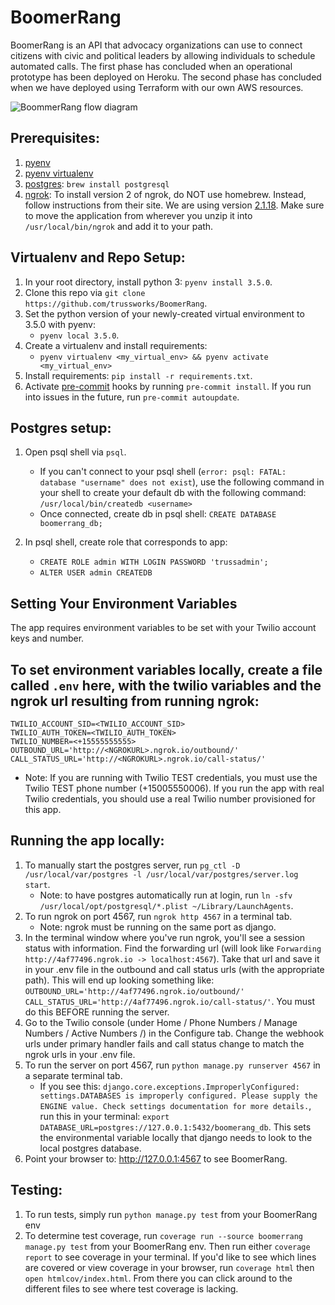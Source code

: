 # BoomerRang

BoomerRang is an API that advocacy organizations can use to connect citizens with civic and political leaders by allowing individuals to schedule automated calls. The first phase has concluded when an operational prototype has been deployed on Heroku. The second phase has concluded when we have deployed using Terraform with our own AWS resources.

![BoommerRang flow diagram](https://github.com/trussworks/BoomerRang/blob/master/boomerrang_flow_diagram.png)

## Prerequisites:

 1. [pyenv](https://github.com/yyuu/pyenv#homebrew-on-mac-os-x)
 2. [pyenv virtualenv](https://github.com/yyuu/pyenv-virtualenv#installing-with-homebrew-for-os-x-users)
 3. [postgres](https://www.postgresql.org/download/macosx/): `brew install postgresql`
 4. [ngrok](https://ngrok.com/): To install version 2 of ngrok, do NOT use homebrew. Instead, follow instructions from their site. We are using version [2.1.18](https://dl.equinox.io/ngrok/ngrok/stable/archive). Make sure to move the application from wherever you unzip it into `/usr/local/bin/ngrok` and add it to your path.

## Virtualenv and Repo Setup:

 1. In your root directory, install python 3: `pyenv install 3.5.0`.
 2. Clone this repo via `git clone https://github.com/trussworks/BoomerRang`.
 3. Set the python version of your newly-created virtual environment to 3.5.0 with pyenv:
	* `pyenv local 3.5.0`.
 4. Create a virtualenv and install requirements:
	* `pyenv virtualenv <my_virtual_env> && pyenv activate <my_virtual_env>`
 5. Install requirements: `pip install -r requirements.txt`.
 6. Activate [pre-commit](http://pre-commit.com/) hooks by running `pre-commit install`. If you run into issues in the future, run `pre-commit autoupdate`.

## Postgres setup:

1. Open psql shell via `psql`.
	* If you can't connect to your psql shell (`error: psql: FATAL:  database "username" does not exist`), use the following command in your shell to create your default db with the following command:
	`/usr/local/bin/createdb <username>`
	* Once connected, create db in psql shell: `CREATE DATABASE boomerrang_db;`

2. In psql shell, create role that corresponds to app:

	* `CREATE ROLE admin WITH LOGIN PASSWORD 'trussadmin';`
	* `ALTER USER admin CREATEDB`

## Setting Your Environment Variables

The app requires environment variables to be set with your Twilio account keys and number.

## To set environment variables locally, create a file called `.env` here, with the twilio variables and the ngrok url resulting from running ngrok:

	TWILIO_ACCOUNT_SID=<TWILIO_ACCOUNT_SID>
	TWILIO_AUTH_TOKEN=<TWILIO_AUTH_TOKEN>
	TWILIO_NUMBER=<+15555555555>
	OUTBOUND_URL='http://<NGROKURL>.ngrok.io/outbound/'
	CALL_STATUS_URL='http://<NGROKURL>.ngrok.io/call-status/'

* Note: If you are running with Twilio TEST credentials, you must use the Twilio TEST phone number (+15005550006). If you run the app with real Twilio credentials, you should use a real Twilio number provisioned for this app.

## Running the app locally:

1. To manually start the postgres server, run `pg_ctl -D /usr/local/var/postgres -l /usr/local/var/postgres/server.log start`.
	* Note: to have postgres automatically run at login, run `ln -sfv /usr/local/opt/postgresql/*.plist ~/Library/LaunchAgents`.
2. To run ngrok on port 4567, run `ngrok http 4567` in a terminal tab.
    * Note: ngrok must be running on the same port as django.
3. In the terminal window where you've run ngrok, you'll see a session status with information. Find the forwarding url (will look like `Forwarding http://4af77496.ngrok.io -> localhost:4567`). Take that url and save it in your .env file in the outbound and call status urls (with the appropriate path). This will end up looking something like:
`OUTBOUND_URL='http://4af77496.ngrok.io/outbound/'
CALL_STATUS_URL='http://4af77496.ngrok.io/call-status/'`.
You must do this BEFORE running the server.
4. Go to the Twilio console (under Home / Phone Numbers / Manage Numbers / Active Numbers /) in the Configure tab. Change the webhook urls under primary handler fails and call status change to match the ngrok urls in your .env file.
5. To run the server on port 4567, run `python manage.py runserver 4567` in a separate terminal tab.
	* If you see this: `django.core.exceptions.ImproperlyConfigured: settings.DATABASES is improperly configured. Please supply the ENGINE value. Check settings documentation for more details.`, run this in your terminal:
	`export DATABASE_URL=postgres://127.0.0.1:5432/boomerang_db`. This sets the environmental variable locally that django needs to look to the local postgres database.
6. Point your browser to: <http://127.0.0.1:4567> to see BoomerRang.

## Testing:

1. To run tests, simply run `python manage.py test` from your BoomerRang env
2. To determine test coverage, run `coverage run --source boomerrang manage.py test` from your BoomerRang env. Then run either `coverage report` to see coverage in your terminal. If you'd like to see which lines are covered or view coverage in your browser, run `coverage html` then `open htmlcov/index.html`. From there you can click around to the different files to see where test coverage is lacking.

